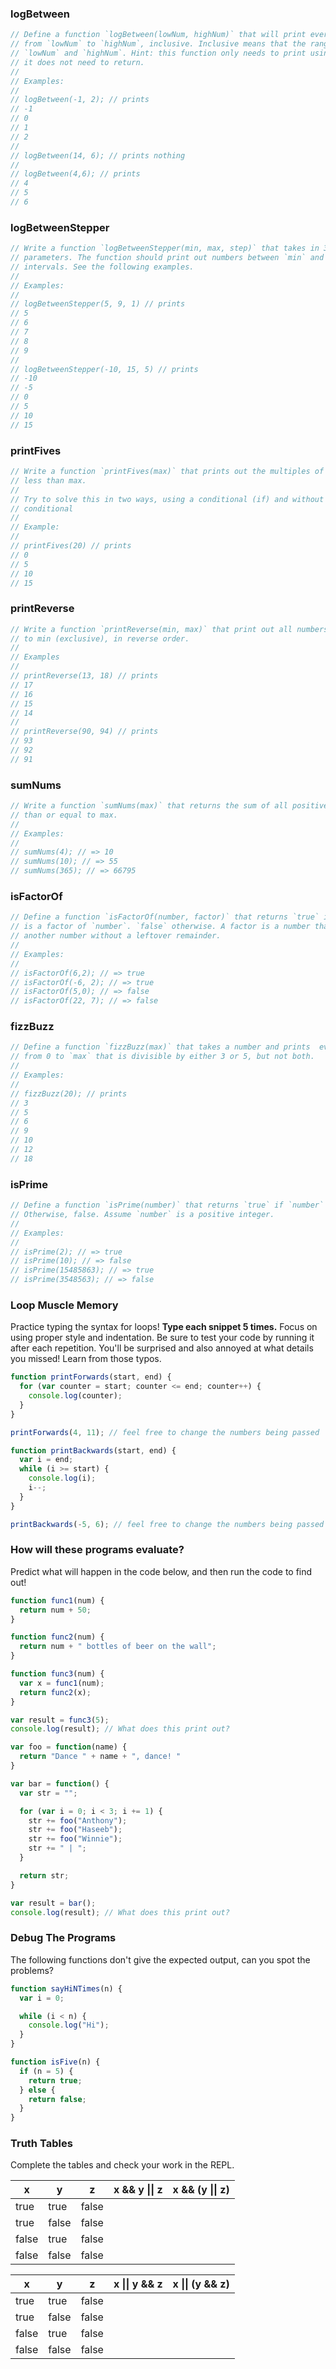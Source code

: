 ### logBetween

```js
// Define a function `logBetween(lowNum, highNum)` that will print every number
// from `lowNum` to `highNum`, inclusive. Inclusive means that the range includes
// `lowNum` and `highNum`. Hint: this function only needs to print using `console.log`,
// it does not need to return.
//
// Examples:
//
// logBetween(-1, 2); // prints
// -1
// 0
// 1
// 2
//
// logBetween(14, 6); // prints nothing
//
// logBetween(4,6); // prints
// 4
// 5
// 6
```

### logBetweenStepper

```js
// Write a function `logBetweenStepper(min, max, step)` that takes in 3 numbers as
// parameters. The function should print out numbers between `min` and `max` at `step`
// intervals. See the following examples.
//
// Examples:
//
// logBetweenStepper(5, 9, 1) // prints
// 5
// 6
// 7
// 8
// 9
//
// logBetweenStepper(-10, 15, 5) // prints
// -10
// -5
// 0
// 5
// 10
// 15
```

### printFives

```js
// Write a function `printFives(max)` that prints out the multiples of 5 that are
// less than max.
//
// Try to solve this in two ways, using a conditional (if) and without using a
// conditional
//
// Example:
//
// printFives(20) // prints
// 0
// 5
// 10
// 15
```

### printReverse

```js
// Write a function `printReverse(min, max)` that print out all numbers from max
// to min (exclusive), in reverse order.
//
// Examples
//
// printReverse(13, 18) // prints
// 17
// 16
// 15
// 14
//
// printReverse(90, 94) // prints
// 93
// 92
// 91
```

### sumNums

```js
// Write a function `sumNums(max)` that returns the sum of all positive numbers less
// than or equal to max.
//
// Examples:
//
// sumNums(4); // => 10
// sumNums(10); // => 55
// sumNums(365); // => 66795
```

### isFactorOf

```js
// Define a function `isFactorOf(number, factor)` that returns `true` if `factor`
// is a factor of `number`. `false` otherwise. A factor is a number that divides
// another number without a leftover remainder.
//
// Examples:
//
// isFactorOf(6,2); // => true
// isFactorOf(-6, 2); // => true
// isFactorOf(5,0); // => false
// isFactorOf(22, 7); // => false
```

### fizzBuzz

```js
// Define a function `fizzBuzz(max)` that takes a number and prints  every number
// from 0 to `max` that is divisible by either 3 or 5, but not both.
//
// Examples:
//
// fizzBuzz(20); // prints
// 3
// 5
// 6
// 9
// 10
// 12
// 18
```

### isPrime

```js
// Define a function `isPrime(number)` that returns `true` if `number` is prime.
// Otherwise, false. Assume `number` is a positive integer.
//
// Examples:
//
// isPrime(2); // => true
// isPrime(10); // => false
// isPrime(15485863); // => true
// isPrime(3548563); // => false
```


### Loop Muscle Memory

Practice typing the syntax for loops! **Type each snippet 5 times.** Focus on using
proper style and indentation. Be sure to test your code by running it after
each repetition. You'll be surprised and also annoyed at what details you missed!
Learn from those typos.

```js
function printForwards(start, end) {
  for (var counter = start; counter <= end; counter++) {
    console.log(counter);
  }
}

printForwards(4, 11); // feel free to change the numbers being passed
```

```js
function printBackwards(start, end) {
  var i = end;
  while (i >= start) {
    console.log(i);
    i--;
  }
}

printBackwards(-5, 6); // feel free to change the numbers being passed
```

### How will these programs evaluate?

Predict what will happen in the code below, and then run the code to find out!

```js
function func1(num) {
  return num + 50;
}

function func2(num) {
  return num + " bottles of beer on the wall";
}

function func3(num) {
  var x = func1(num);
  return func2(x);
}

var result = func3(5);
console.log(result); // What does this print out?
```

```js
var foo = function(name) {
  return "Dance " + name + ", dance! "
}

var bar = function() {
  var str = "";

  for (var i = 0; i < 3; i += 1) {
    str += foo("Anthony");
    str += foo("Haseeb");
    str += foo("Winnie");
    str += " | ";
  }

  return str;
}

var result = bar();
console.log(result); // What does this print out?
```


### Debug The Programs

The following functions don't give the expected output, can you spot the problems?

```js
function sayHiNTimes(n) {
  var i = 0;

  while (i < n) {
    console.log("Hi");
  }
}
```

```js
function isFive(n) {
  if (n = 5) {
    return true;
  } else {
    return false;
  }
}
```


### Truth Tables

Complete the tables and check your work in the REPL.


  x  | y   | z   | x && y &#124;&#124; z |  x && (y &#124;&#124; z)
-----|-----|-----|-----------------------|--------------------------
true |true |false|                       |
true |false|false|                       |
false|true |false|                       |
false|false|false|                       |


  x  | y   | z   | x &#124;&#124; y && z |  x &#124;&#124; (y && z)
-----|-----|-----|-----------------------|-------------------------
true |true |false|                       |
true |false|false|                       |
false|true |false|                       |
false|false|false|                       |
